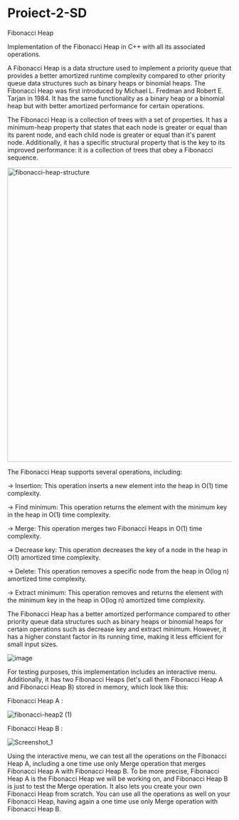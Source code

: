 # Proiect-2-SD
Fibonacci Heap

  Implementation of the Fibonacci Heap in C++ with all its associated operations.

  A Fibonacci Heap is a data structure used to implement a priority queue that provides a better amortized runtime complexity compared to other priority queue data structures such as binary heaps or binomial heaps. The Fibonacci Heap was first introduced by Michael L. Fredman and Robert E. Tarjan in 1984. It has the same functionality as a binary heap or a binomial heap but with better amortized performance for certain operations.

  The Fibonacci Heap is a collection of trees with a set of properties. It has a minimum-heap property that states that each node is greater or equal than its parent node, and each child node is greater or equal than it's parent node. Additionally, it has a specific structural property that is the key to its improved performance: it is a collection of trees that obey a Fibonacci sequence.
  
  <img width="661" alt="fibonacci-heap-structure" src="https://user-images.githubusercontent.com/105515716/235310682-39e739d8-5d03-4875-afbf-119cb1abd790.png">

 The Fibonacci Heap supports several operations, including:

-> Insertion: This operation inserts a new element into the heap in O(1) time complexity.

-> Find minimum: This operation returns the element with the minimum key in the heap in O(1) time complexity.

-> Merge: This operation merges two Fibonacci Heaps in O(1) time complexity.

-> Decrease key: This operation decreases the key of a node in the heap in O(1) amortized time complexity.

-> Delete: This operation removes a specific node from the heap in O(log n) amortized time complexity.

-> Extract minimum: This operation removes and returns the element with the minimum key in the heap in O(log n) amortized time complexity.

  The Fibonacci Heap has a better amortized performance compared to other priority queue data structures such as binary heaps or binomial heaps for certain operations such as decrease key and extract minimum. However, it has a higher constant factor in its running time, making it less efficient for small input sizes.
  
  ![image](https://user-images.githubusercontent.com/105515716/234973491-ef62f24d-c20f-43c1-814d-e44ed8494a78.png)
  
  For testing purposes, this implementation includes an interactive menu. Additionally, it has two Fibonacci Heaps (let's call them Fibonacci Heap A and Fibonacci Heap B) stored in memory, which look like this:
  
  Fibonacci Heap A :
  
  ![fibonacci-heap2 (1)](https://user-images.githubusercontent.com/105515716/235310825-12684ac3-aaad-48e6-90e5-d0f9b99234c9.png)


  Fibonacci Heap B : 
  
  ![Screenshot_1](https://user-images.githubusercontent.com/105515716/235310849-0e15a383-dcbe-49ba-a224-5857143235d3.jpg)


  Using the interactive menu, we can test all the operations on the Fibonacci Heap A, including a one time use only Merge operation that merges Fibonacci Heap A with Fibonacci Heap B. To be more precise, Fibonacci Heap A is the Fibonacci Heap we will be working on, and Fibonacci Heap B is just to test the Merge operation. It also lets you create your own Fibonacci Heap from scratch. You can use all the operations as well on your Fibonacci Heap, having again a one time use only Merge operation with Fibonacci Heap B.
